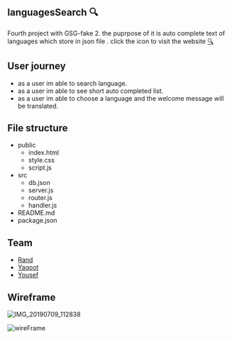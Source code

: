 ## languagesSearch :mag:

   Fourth project with GSG-fake 2.
   the puprpose of it is auto complete text of languages which store in json file .
   click the icon to visit the website [:mag:](https://language-search.herokuapp.com)


## User journey

   - as a user im able to search language.
   - as a user im able to see short auto completed  list.
   - as a user im able to choose a language and the welcome message will  be translated.
  
## File structure
- public
  - index.html
  - style.css
  - script.js
- src
  - db.json
  - server.js
  - router.js
  - handler.js
- README.md
- package.json

## Team

   - [Rand](https://github.com/RandInaim)
   - [Yaqoot](https://github.com/yaqootturman)
   - [Yousef](https://github.com/YousefQwasmeh)
## Wireframe

 ![IMG_20190709_112838](https://user-images.githubusercontent.com/27896127/60872184-ee399780-a23c-11e9-9d12-d79c725667f6.jpg)

 ![wireFrame](https://user-images.githubusercontent.com/27896127/61029789-80b87300-a3c4-11e9-9080-3d2398ca9325.jpg)
